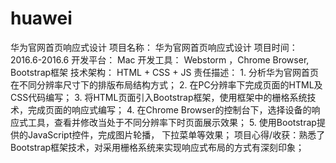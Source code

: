 # huawei
华为官网首页响应式设计
项目名称： 华为官网首页响应式设计
项目时间：	2016.6-2016.6
开发平台： 	Mac	
开发工具： 	Webstorm ，Chrome Browser,  Bootstrap框架
技术架构：  	HTML + CSS + JS
责任描述： 	1. 分析华为官网首页在不同分辨率尺寸下的排版布局结构方式；
		2. 在PC分辨率下完成页面的HTML及CSS代码编写；
            	3. 将HTML页面引入Bootstrap框架，使用框架中的栅格系统技术，完成页面的响应式编写；
            	4. 在Chrome Browser的控制台下，选择设备的响应式工具，查看并修改当处于不同分辨率下时页面展示效果；
		5. 使用Bootstrap提供的JavaScript控件，完成图片轮播， 下拉菜单等效果；
项目心得/收获：熟悉了Bootstrap框架技术，对采用栅格系统来实现响应式布局的方式有深刻印象；
